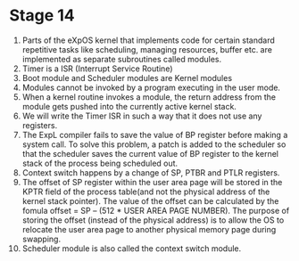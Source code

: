 # Stage 14  

1. Parts of the eXpOS kernel that implements code for certain standard repetitive tasks like scheduling, managing resources, buffer etc. are implemented as separate subroutines called modules.
2. Timer is a ISR (Interrupt Service Routine)
3. Boot module and Scheduler modules are Kernel modules
4. Modules cannot be invoked by a program executing in the user mode.
5. When a kernel routine invokes a module, the return address from the module gets pushed into the currently active kernel stack. 
6. We will write the Timer ISR in such a way that it does not use any registers.
7. The ExpL compiler fails to save the value of BP register before making a system call. To solve this problem, a patch is added to the scheduler so that the scheduler saves the current value of BP register to the kernel stack of the process being scheduled out.
8. Context switch happens by a change of SP, PTBR and PTLR registers.
9. The offset of SP register within the user area page will be stored in the KPTR field of the process table(and not the physical address of the kernel stack pointer). The value of the offset can be calculated by the fomula offset = SP – (512 * USER AREA PAGE NUMBER). The purpose of storing the offset (instead of the physical address) is to allow the OS to relocate the user area page to another physical memory page during swapping.
10. Scheduler module is also called the context switch module.